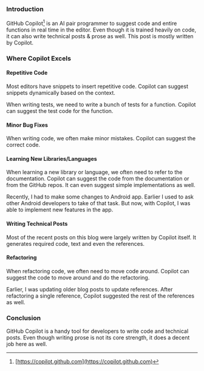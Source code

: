 <!--
.. title: This Post is Mostly Written by GitHub Copilot
.. slug: letting-copilot-to-write-technical-posts
.. date: 2022-12-24 01:32:12 UTC+05:30
.. tags: writing, copilot, draft
.. category: programming
.. link:
.. description: Using GitHub copilot to write technical posts, prose and code.
.. type: text
-->

### Introduction

GitHub Copilot[^copilot] is an AI pair programmer to suggest code and entire functions in real time in the editor. Even though it is trained heavily on code, it can also write technical posts & prose as well. This post is mostly written by Copilot.


### Where Copilot Excels

#### Repetitive Code

Most editors have snippets to insert repetitive code. Copilot can suggest snippets dynamically based on the context.

When writing tests, we need to write a bunch of tests for a function. Copilot can suggest the test code for the function.


#### Minor Bug Fixes

When writing code, we often make minor mistakes. Copilot can suggest the correct code.


#### Learning New Libraries/Languages

When learning a new library or language, we often need to refer to the documentation. Copilot can suggest the code from the documentation or from the GitHub repos. It can even suggest simple implementations as well.

Recently, I had to make some changes to Android app. Earlier I used to ask other Android developers to take of that task. But now, with Copilot, I was able to implement new features in the app.

#### Writing Technical Posts

Most of the recent posts on this blog were largely written by Copilot itself. It generates required code, text and even the references.


#### Refactoring

When refactoring code, we often need to move code around. Copilot can suggest the code to move around and do the refactoring.

Earlier, I was updating older blog posts to update references. After refactoring a single reference, Copilot suggested the rest of the references as well.

### Conclusion

GitHub Copilot is a handy tool for developers to write code and technical posts. Even though writing prose is not its core strength, it does a decent job here as well.


[^copilot]: [https://copilot.github.com](https://copilot.github.com)
